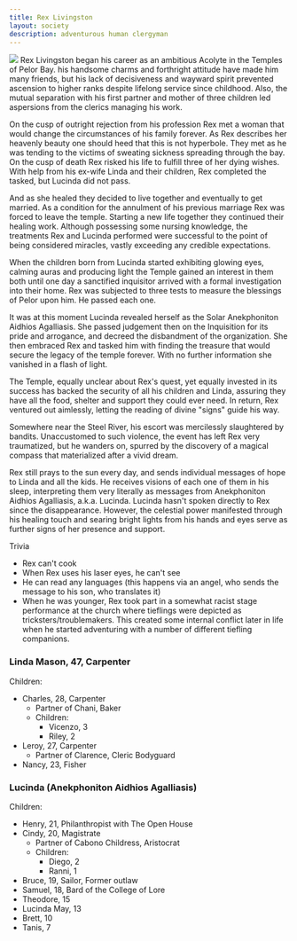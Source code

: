 ```yaml
---
title: Rex Livingston
layout: society
description: adventurous human clergyman
---
```

<img src="https://www.dropbox.com/scl/fi/rn2su4lsz2wfkjj8g4b05/Rex.jpg?rlkey=dke3x1jjl9jn53b8oaoemazdv&dl=0&raw=1" class="headshot">
Rex Livingston began his career as an ambitious Acolyte in the Temples of Pelor Bay. his handsome charms and forthright attitude have made him many friends, but his lack of decisiveness and wayward spirit prevented ascension to higher ranks despite lifelong service since childhood. Also, the mutual separation with his first partner and mother of three children led aspersions from the clerics managing his work. 

On the cusp of outright rejection from his profession Rex met a woman that would change the circumstances of his family forever. As Rex describes her heavenly beauty one should heed that this is not hyperbole. They met as he was tending to the victims of sweating sickness spreading through the bay.  On the cusp of death Rex risked his life to fulfill three of her dying wishes. With help from his ex-wife Linda and their children, Rex completed the tasked, but Lucinda did not pass. 

And as she healed they decided to live together and eventually to get married. As a condition for the annulment of his previous marriage Rex was forced to leave the temple. Starting a new life together they continued their healing work. Although possessing some nursing knowledge, the treatments Rex and Lucinda performed were successful to the point of being considered miracles, vastly exceeding any credible expectations. 

When the children born from Lucinda started exhibiting glowing eyes, calming auras and producing light the Temple gained an interest in them both until one day a sanctified inquisitor arrived with a formal investigation into their home. Rex was subjected to three tests to measure the blessings of Pelor upon him. He passed each one. 

It was at this moment Lucinda revealed herself as the Solar Anekphoniton Aidhios Agalliasis. She passed judgement then on the Inquisition for its pride and arrogance, and decreed the disbandment of the organization. She then embraced Rex and tasked him with finding the treasure that would secure the legacy of  the temple forever. With no further information she vanished in a flash of light. 

The Temple, equally unclear about Rex's quest, yet equally invested in its success has backed the security of all his children and Linda, assuring they have all the food, shelter and support they could ever need. In return, Rex ventured out aimlessly, letting the reading of divine "signs" guide his way. 

Somewhere near the Steel River, his escort was mercilessly slaughtered by bandits. Unaccustomed to such violence, the event has left Rex very traumatized, but he wanders on, spurred by the discovery of a magical compass that materialized after a vivid dream.

Rex still prays to the sun every day, and sends individual messages of hope to Linda and all the kids. He receives visions of each one of them in his sleep, interpreting them very literally as messages from Anekphoniton Aidhios Agalliasis, a.k.a. Lucinda. Lucinda hasn't spoken directly to Rex since the disappearance. However, the celestial power manifested through his healing touch and searing bright lights from his hands and eyes serve as further signs of her presence and support.

Trivia
* Rex can't cook
* When Rex uses his laser eyes, he can't see
* He can read any languages (this happens via an angel, who sends the message to his son, who translates it)
* When he was younger, Rex took part in a somewhat racist stage performance at the church where tieflings were depicted as tricksters/troublemakers. This created some internal conflict later in life when he started adventuring with a number of different tiefling companions.

### Linda Mason, 47, Carpenter
Children:
* Charles, 28, Carpenter
  * Partner of Chani, Baker
  * Children:
    * Vicenzo, 3
    * Riley, 2
* Leroy, 27, Carpenter
  * Partner of Clarence, Cleric Bodyguard
* Nancy, 23, Fisher

### Lucinda (Anekphoniton Aidhios Agalliasis)
Children:
* Henry, 21, Philanthropist with The Open House
* Cindy, 20, Magistrate
  * Partner of Cabono Childress, Aristocrat
  * Children:
    * Diego, 2
    * Ranni, 1
* Bruce, 19, Sailor, Former outlaw
* Samuel, 18, Bard of the College of Lore
* Theodore, 15
* Lucinda May, 13
* Brett, 10
* Tanis, 7
